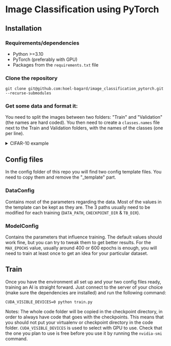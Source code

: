 # Image Classification using PyTorch
## Installation

### Requirements/dependencies
- Python >=3.10
- PyTorch (preferably with GPU)
- Packages from the `requirements.txt` file

### Clone the repository
```
git clone git@github.com:hoel-bagard/image_classification_pytorch.git --recurse-submodules
```

### Get some data and format it:

You need to split the images between two folders: "Train" and "Validation" (the names are hard coded).
You then need to create a `classes.names` file next to the Train and Validation folders, with the names of the classes (one per line).

<details>
  <summary>CIFAR-10 example</summary>

The commands below will download, extract and format the cifar 10 dataset into the `./data/cifar_10_images` folder.

```
wget https://www.cs.toronto.edu/\~kriz/cifar-10-python.tar.gz -P data
tar -xvf data/cifar-10-python.tar.gz -C data
python utils/cifar_10.py data/cifar-10-batches-py
rm data/cifar-10-python.tar.gz
rm -r data/cifar-10-batches-py/
```
</details>


## Config files
In the config folder of this repo you will find two config template files. You need to copy them and remove the "_template" part.

### DataConfig
Contains most of the parameters regarding the data. Most of the values in the template can be kept as they are. The 3 paths usually need to be modified for each training (`DATA_PATH`, `CHECKPOINT_DIR` & `TB_DIR`). 

### ModelConfig
Contains the parameters that influence training. The default values should work fine, but you can try to tweak them to get better results. For the `MAX_EPOCHS` value, usually around 400 or 600 epochs is enough, you will need to train at least once to get an idea for your particular dataset.

## Train
Once you have the environment all set up and your two config files ready, training an AI is straight forward. Just connect to the server of your choice (make sure the dependencies are installed) and run the following command: 
```
CUDA_VISIBLE_DEVICES=0 python train.py
```

Notes:
The whole code folder will be copied in the checkpoint directory, in order to always have code that goes with the checkpoints. This means that you should not put your virtualenv or checkpoint directory in the code folder.
`CUDA_VISIBLE_DEVICES` is used to select with GPU to use. Check that the one you plan to use is free before you use it by running the `nvidia-smi` command.
